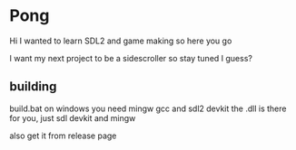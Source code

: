 # Pong

Hi I wanted to learn SDL2 and game making so here you go

I want my next project to be a sidescroller so stay tuned I guess?

## building
build.bat on windows you need mingw gcc and sdl2 devkit the .dll is there for you, just sdl devkit and mingw

also get it from release page

